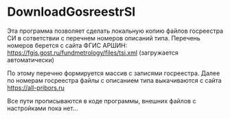 # DownloadGosreestrSI
Эта программа позволяет сделать локальную копию файлов госреестра СИ в сответствии с перечнем номеров описаний типа. 
Перечень номеров берется с сайта ФГИС АРШИН: https://fgis.gost.ru/fundmetrology/files/tsi.xml (загружается автоматически)

По этому перечню формируется массив с записями госреестра.
Далее по номерам госреестра файлы с описанием типа выкачиваются с сайта https://all-pribors.ru

Все пути прописываются в коде программы, внешних файлов с настройками пока нет...
